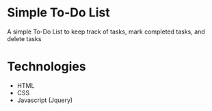 # Simple To-Do List
A simple To-Do List to keep track of tasks, mark completed tasks, and delete tasks
# Technologies
* HTML
* CSS
* Javascript (Jquery)
